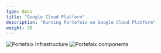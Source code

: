 ```yaml
---
type: docs
title: "Google Cloud Platform"
description: "Running Portefaix on Google Cloud Platform"
weight: 30
---
```


<img src="/img/gcp/portefaix-gcp-infra.svg" alt="Portefaix Infrastructure" class="mt-3 mb-3 rounded">

<img src="/img/gcp/portefaix-gcp.svg" alt="Portefaix components" class="mt-3 mb-3 rounded">
